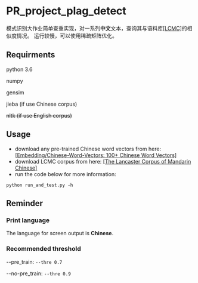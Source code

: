# PR_project_plag_detect
模式识别大作业简单查重实现，对一系列**中文**文本，查询其与语料库[[LCMC]](http://ota.ox.ac.uk/scripts/download.php?otaid=2474)的相似度情况。
运行较慢，可以使用稀疏矩阵优化。
## Requirments
python 3.6

numpy

gensim

jieba (if use Chinese corpus)

~~nltk (if use English corpus)~~

## Usage
- download any pre-trained Chinese word vectors from here: [[Embedding/Chinese-Word-Vectors: 100+ Chinese Word Vectors]](https://github.com/Embedding/Chinese-Word-Vectors)
- download LCMC corpus from here: [[The Lancaster Corpus of Mandarin Chinese]](http://ota.ox.ac.uk/scripts/download.php?otaid=2474)
- run the code below for more information:

```shell
python run_and_test.py -h
```

## Reminder

### Print language

The language for screen output is **Chinese**.

### Recommended threshold

--pre_train: ```--thre 0.7```

--no-pre_train: ```--thre 0.9```
